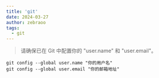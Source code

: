 ```yaml
---
title: 'git'
date: 2024-03-27
author: zebraoo
tags:
  - git
---
```


> 请确保已在 Git 中配置你的 "user.name" 和 "user.email"。
```
git config --global user.name "你的用户名"
git config --global user.email "你的邮箱地址"

```